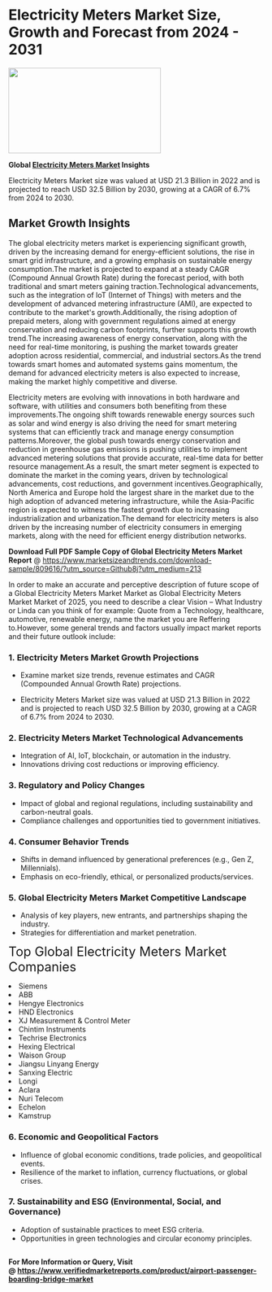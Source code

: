<H1>Electricity Meters Market Size, Growth and Forecast from 2024 - 2031</H1><img class="aligncenter size-medium wp-image-584254" src="https://thirdeyenews.in/wp-content/uploads/2024/09/Global-Market-Research-300x168.jpeg" alt="" width="300" height="168" /><p><strong>Global&nbsp;<a href="https://www.marketsizeandtrends.com/download-sample/809616/?utm_source=Github8j?utm_medium=213">Electricity Meters Market</a> Insights</strong></p><p>Electricity Meters Market size was valued at USD 21.3 Billion in 2022 and is projected to reach USD 32.5 Billion by 2030, growing at a CAGR of 6.7% from 2024 to 2030.</p><p><h2>Market Growth Insights</h2> <p>The global electricity meters market is experiencing significant growth, driven by the increasing demand for energy-efficient solutions, the rise in smart grid infrastructure, and a growing emphasis on sustainable energy consumption.The market is projected to expand at a steady CAGR (Compound Annual Growth Rate) during the forecast period, with both traditional and smart meters gaining traction.Technological advancements, such as the integration of IoT (Internet of Things) with meters and the development of advanced metering infrastructure (AMI), are expected to contribute to the market's growth.Additionally, the rising adoption of prepaid meters, along with government regulations aimed at energy conservation and reducing carbon footprints, further supports this growth trend.The increasing awareness of energy conservation, along with the need for real-time monitoring, is pushing the market towards greater adoption across residential, commercial, and industrial sectors.As the trend towards smart homes and automated systems gains momentum, the demand for advanced electricity meters is also expected to increase, making the market highly competitive and diverse.</p> <p>Electricity meters are evolving with innovations in both hardware and software, with utilities and consumers both benefiting from these improvements.The ongoing shift towards renewable energy sources such as solar and wind energy is also driving the need for smart metering systems that can efficiently track and manage energy consumption patterns.Moreover, the global push towards energy conservation and reduction in greenhouse gas emissions is pushing utilities to implement advanced metering solutions that provide accurate, real-time data for better resource management.As a result, the smart meter segment is expected to dominate the market in the coming years, driven by technological advancements, cost reductions, and government incentives.Geographically, North America and Europe hold the largest share in the market due to the high adoption of advanced metering infrastructure, while the Asia-Pacific region is expected to witness the fastest growth due to increasing industrialization and urbanization.The demand for electricity meters is also driven by the increasing number of electricity consumers in emerging markets, along with the need for efficient energy distribution networks.</p> <p><span class=""><strong>Download Full PDF Sample Copy of Global Electricity Meters Market Report</strong> @ <a href="https://www.marketsizeandtrends.com/download-sample/809616/?utm_source=Github8j?utm_medium=213" target="_blank">https://www.marketsizeandtrends.com/download-sample/809616/?utm_source=Github8j?utm_medium=213</a></span></p><p>In order to make an accurate and perceptive description of future scope of a Global&nbsp;Electricity Meters Market Market as Global&nbsp;Electricity Meters Market Market of 2025, you need to describe a clear Vision &ndash; What Industry or Linda can you think of for example: Quote from a Technology, healthcare, automotive, renewable energy, name the market you are Reffering to.However, some general trends and factors usually impact market reports and their future outlook include:</p><h3>1.&nbsp;<strong>Electricity Meters Market Growth Projections</strong></h3><ul><li>Examine market size trends, revenue estimates and CAGR (Compounded Annual Growth Rate) projections.</li><li><p>Electricity Meters Market size was valued at USD 21.3 Billion in 2022 and is projected to reach USD 32.5 Billion by 2030, growing at a CAGR of 6.7% from 2024 to 2030.</p></li></ul><h3>2.&nbsp;<strong>Electricity Meters Market Technological Advancements</strong></h3><ul><li>Integration of AI, IoT, blockchain, or automation in the industry.</li><li>Innovations driving cost reductions or improving efficiency.</li></ul><h3>3.&nbsp;<strong>Regulatory and Policy Changes</strong></h3><ul><li>Impact of global and regional regulations, including sustainability and carbon-neutral goals.</li><li>Compliance challenges and opportunities tied to government initiatives.</li></ul><h3>4.&nbsp;<strong>Consumer Behavior Trends</strong></h3><ul><li>Shifts in demand influenced by generational preferences (e.g., Gen Z, Millennials).</li><li>Emphasis on eco-friendly, ethical, or personalized products/services.</li></ul><h3>5.&nbsp;<strong>Global Electricity Meters Market Competitive Landscape</strong></h3><ul><li>Analysis of key players, new entrants, and partnerships shaping the industry.</li><li>Strategies for differentiation and market penetration.</li></ul><p data-pm-slice="1 1 []"><span style="color: inherit; font-family: inherit; font-size: 25px;">Top Global Electricity Meters Market Companies</span></p><div class="" data-test-id=""><p><li>Siemens</li><li> ABB</li><li> Hengye Electronics</li><li> HND Electronics</li><li> XJ Measurement & Control Meter</li><li> Chintim Instruments</li><li> Techrise Electronics</li><li> Hexing Electrical</li><li> Waison Group</li><li> Jiangsu Linyang Energy</li><li> Sanxing Electric</li><li> Longi</li><li> Aclara</li><li> Nuri Telecom</li><li> Echelon</li><li> Kamstrup</li></p></div><h3>6.&nbsp;<strong>Economic and Geopolitical Factors</strong></h3><ul><li>Influence of global economic conditions, trade policies, and geopolitical events.</li><li>Resilience of the market to inflation, currency fluctuations, or global crises.</li></ul><h3>7.&nbsp;<strong>Sustainability and ESG (Environmental, Social, and Governance)</strong></h3><ul><li>Adoption of sustainable practices to meet ESG criteria.</li><li>Opportunities in green technologies and circular economy principles.</li></ul><h2><strong style="font-size: 14px;">For More Information or Query, Visit @&nbsp;</strong><a style="background-color: #ffffff; font-size: 14px;" href="https://www.marketsizeandtrends.com/report/electricity-meters-market/" target="_blank">https://www.verifiedmarketreports.com/product/airport-passenger-boarding-bridge-market</a></h2>